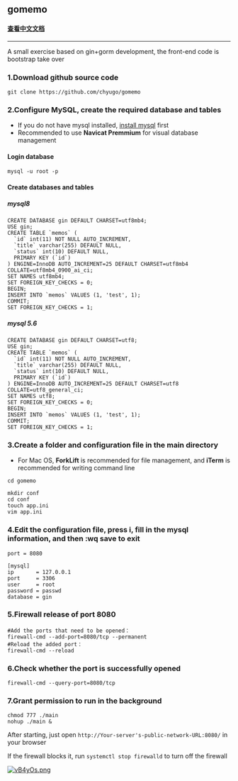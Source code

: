 

## gomemo

#### [查看中文文档](https://github.com/chyugo/gomemo/blob/master/readme_ch.md)

------

A small exercise based on gin+gorm development, the front-end code is bootstrap take over



### 1.Download github source code

```
git clone https://github.com/chyugo/gomemo
```

### 2.Configure MySQL, create the required database and tables

- If you do not have mysql installed,  [install mysql](https://github.com/chyugo/gomemo/blob/master/mysql.md) first
- Recommended to use **Navicat Premmium** for visual database management

#### Login database

```mysql
mysql -u root -p
```
#### Create databases and tables
##### mysql8
```mysql
CREATE DATABASE gin DEFAULT CHARSET=utf8mb4;
USE gin;
CREATE TABLE `memos` (
  `id` int(11) NOT NULL AUTO_INCREMENT,
  `title` varchar(255) DEFAULT NULL,
  `status` int(10) DEFAULT NULL,
  PRIMARY KEY (`id`)
) ENGINE=InnoDB AUTO_INCREMENT=25 DEFAULT CHARSET=utf8mb4 COLLATE=utf8mb4_0900_ai_ci;
SET NAMES utf8mb4;
SET FOREIGN_KEY_CHECKS = 0;
BEGIN;
INSERT INTO `memos` VALUES (1, 'test', 1);
COMMIT;
SET FOREIGN_KEY_CHECKS = 1;
```

##### mysql 5.6
```mysql
CREATE DATABASE gin DEFAULT CHARSET=utf8;
USE gin;
CREATE TABLE `memos` (
  `id` int(11) NOT NULL AUTO_INCREMENT,
  `title` varchar(255) DEFAULT NULL,
  `status` int(10) DEFAULT NULL,
  PRIMARY KEY (`id`)
) ENGINE=InnoDB AUTO_INCREMENT=25 DEFAULT CHARSET=utf8 COLLATE=utf8_general_ci;
SET NAMES utf8;
SET FOREIGN_KEY_CHECKS = 0;
BEGIN;
INSERT INTO `memos` VALUES (1, 'test', 1);
COMMIT;
SET FOREIGN_KEY_CHECKS = 1;
```

### 3.Create a folder and configuration file in the main directory

- For Mac OS, **ForkLift** is recommended for file management, and **iTerm** is recommended for writing command line

`cd gomemo`

```
mkdir conf
cd conf
touch app.ini
vim app.ini
```

### 4.Edit the configuration file, press i, fill in the mysql information, and then :wq save to exit

```vim app.ini
port = 8080

[mysql]
ip       = 127.0.0.1
port     = 3306
user     = root
password = passwd
database = gin
```

### 5.Firewall release of port 8080

```
#Add the ports that need to be opened：
firewall-cmd --add-port=8080/tcp --permanent
#Reload the added port：
firewall-cmd --reload
```

### 6.Check whether the port is successfully opened

`firewall-cmd --query-port=8080/tcp`

### 7.Grant permission to run in the background

```
chmod 777 ./main
nohup ./main &
```

After starting, just open `http://Your-server's-public-network-URL:8080/` in your browser

If the firewall blocks it, run ``systemctl stop firewalld`` to turn off the firewall

[![vB4yOs.png](https://s1.ax1x.com/2022/08/17/vB4yOs.png)](https://imgtu.com/i/vB4yOs)

